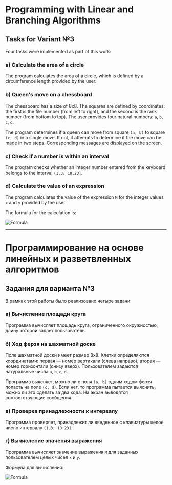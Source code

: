 # Programming with Linear and Branching Algorithms

## Tasks for Variant №3

Four tasks were implemented as part of this work:

### a) Calculate the area of a circle

The program calculates the area of a circle, which is defined by a circumference length provided by the user.

### b) Queen's move on a chessboard

The chessboard has a size of 8x8. The squares are defined by coordinates: the first is the file number (from left to right), and the second is the rank number (from bottom to top). The user provides four natural numbers: `a`, `b`, `c`, `d`.

The program determines if a queen can move from square `(a, b)` to square `(c, d)` in a single move. If not, it attempts to determine if the move can be made in two steps. Corresponding messages are displayed on the screen.

### c) Check if a number is within an interval

The program checks whether an integer number entered from the keyboard belongs to the interval `(1.3; 10.23]`.

### d) Calculate the value of an expression

The program calculates the value of the expression `M` for the integer values `x` and `y` provided by the user.

The formula for the calculation is:

<img src="2025-09-16_19-45.png" alt="Formula">

---

# Программирование на основе линейных и разветвленных алгоритмов

## Задания для варианта №3

В рамках этой работы было реализовано четыре задачи:

### а) Вычисление площади круга

Программа вычисляет площадь круга, ограниченного окружностью, длину которой задает пользователь.

### б) Ход ферзя на шахматной доске

Поле шахматной доски имеет размер 8x8. Клетки определяются координатами: первая — номер вертикали (слева направо), вторая — номер горизонтали (снизу вверх). Пользователем задаются натуральные числа `a`, `b`, `c`, `d`.

Программа выясняет, можно ли с поля `(a, b)` одним ходом ферзя попасть на поле `(c, d)`. Если нет, то программа пытается выяснить, можно ли это сделать за два хода. На экран выводятся соответствующие сообщения.

### в) Проверка принадлежности к интервалу

Программа проверяет, принадлежит ли введенное с клавиатуры целое число интервалу `(1.3; 10.23]`.

### г) Вычисление значения выражения

Программа вычисляет значение выражения `M` для заданных пользователем целых чисел `x` и `y`.

Формула для вычисления:

<img src="2025-09-16_19-45.png" alt="Formula">
